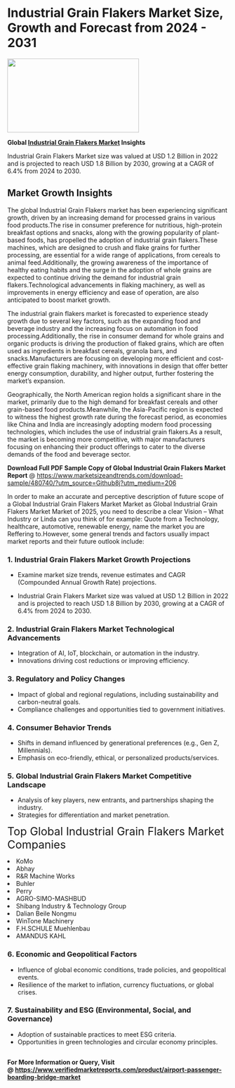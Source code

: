 <H1>Industrial Grain Flakers Market Size, Growth and Forecast from 2024 - 2031</H1><img class="aligncenter size-medium wp-image-584254" src="https://thirdeyenews.in/wp-content/uploads/2024/09/Global-Market-Research-300x168.jpeg" alt="" width="300" height="168" /><p><strong>Global&nbsp;<a href="https://www.marketsizeandtrends.com/download-sample/480740/?utm_source=Github8j?utm_medium=206">Industrial Grain Flakers Market</a> Insights</strong></p><p>Industrial Grain Flakers Market size was valued at USD 1.2 Billion in 2022 and is projected to reach USD 1.8 Billion by 2030, growing at a CAGR of 6.4% from 2024 to 2030.</p><p><h2>Market Growth Insights</h2> <p>The global Industrial Grain Flakers market has been experiencing significant growth, driven by an increasing demand for processed grains in various food products.The rise in consumer preference for nutritious, high-protein breakfast options and snacks, along with the growing popularity of plant-based foods, has propelled the adoption of industrial grain flakers.These machines, which are designed to crush and flake grains for further processing, are essential for a wide range of applications, from cereals to animal feed.Additionally, the growing awareness of the importance of healthy eating habits and the surge in the adoption of whole grains are expected to continue driving the demand for industrial grain flakers.Technological advancements in flaking machinery, as well as improvements in energy efficiency and ease of operation, are also anticipated to boost market growth.</p> <p>The industrial grain flakers market is forecasted to experience steady growth due to several key factors, such as the expanding food and beverage industry and the increasing focus on automation in food processing.Additionally, the rise in consumer demand for whole grains and organic products is driving the production of flaked grains, which are often used as ingredients in breakfast cereals, granola bars, and snacks.Manufacturers are focusing on developing more efficient and cost-effective grain flaking machinery, with innovations in design that offer better energy consumption, durability, and higher output, further fostering the market’s expansion.</p> <p>Geographically, the North American region holds a significant share in the market, primarily due to the high demand for breakfast cereals and other grain-based food products.Meanwhile, the Asia-Pacific region is expected to witness the highest growth rate during the forecast period, as economies like China and India are increasingly adopting modern food processing technologies, which includes the use of industrial grain flakers.As a result, the market is becoming more competitive, with major manufacturers focusing on enhancing their product offerings to cater to the diverse demands of the food and beverage sector.</p> <p><span class=""><strong>Download Full PDF Sample Copy of Global Industrial Grain Flakers Market Report</strong> @ <a href="https://www.marketsizeandtrends.com/download-sample/480740/?utm_source=Github8j?utm_medium=206" target="_blank">https://www.marketsizeandtrends.com/download-sample/480740/?utm_source=Github8j?utm_medium=206</a></span></p><p>In order to make an accurate and perceptive description of future scope of a Global&nbsp;Industrial Grain Flakers Market Market as Global&nbsp;Industrial Grain Flakers Market Market of 2025, you need to describe a clear Vision &ndash; What Industry or Linda can you think of for example: Quote from a Technology, healthcare, automotive, renewable energy, name the market you are Reffering to.However, some general trends and factors usually impact market reports and their future outlook include:</p><h3>1.&nbsp;<strong>Industrial Grain Flakers Market Growth Projections</strong></h3><ul><li>Examine market size trends, revenue estimates and CAGR (Compounded Annual Growth Rate) projections.</li><li><p>Industrial Grain Flakers Market size was valued at USD 1.2 Billion in 2022 and is projected to reach USD 1.8 Billion by 2030, growing at a CAGR of 6.4% from 2024 to 2030.</p></li></ul><h3>2.&nbsp;<strong>Industrial Grain Flakers Market Technological Advancements</strong></h3><ul><li>Integration of AI, IoT, blockchain, or automation in the industry.</li><li>Innovations driving cost reductions or improving efficiency.</li></ul><h3>3.&nbsp;<strong>Regulatory and Policy Changes</strong></h3><ul><li>Impact of global and regional regulations, including sustainability and carbon-neutral goals.</li><li>Compliance challenges and opportunities tied to government initiatives.</li></ul><h3>4.&nbsp;<strong>Consumer Behavior Trends</strong></h3><ul><li>Shifts in demand influenced by generational preferences (e.g., Gen Z, Millennials).</li><li>Emphasis on eco-friendly, ethical, or personalized products/services.</li></ul><h3>5.&nbsp;<strong>Global Industrial Grain Flakers Market Competitive Landscape</strong></h3><ul><li>Analysis of key players, new entrants, and partnerships shaping the industry.</li><li>Strategies for differentiation and market penetration.</li></ul><p data-pm-slice="1 1 []"><span style="color: inherit; font-family: inherit; font-size: 25px;">Top Global Industrial Grain Flakers Market Companies</span></p><div class="" data-test-id=""><p><li>KoMo</li><li> Abhay</li><li> R&R Machine Works</li><li> Buhler</li><li> Perry</li><li> AGRO-SIMO-MASHBUD</li><li> Shibang Industry & Technology Group</li><li> Dalian Beile Nongmu</li><li> WinTone Machinery</li><li> F.H.SCHULE Muehlenbau</li><li> AMANDUS KAHL</li></p></div><h3>6.&nbsp;<strong>Economic and Geopolitical Factors</strong></h3><ul><li>Influence of global economic conditions, trade policies, and geopolitical events.</li><li>Resilience of the market to inflation, currency fluctuations, or global crises.</li></ul><h3>7.&nbsp;<strong>Sustainability and ESG (Environmental, Social, and Governance)</strong></h3><ul><li>Adoption of sustainable practices to meet ESG criteria.</li><li>Opportunities in green technologies and circular economy principles.</li></ul><h2><strong style="font-size: 14px;">For More Information or Query, Visit @&nbsp;</strong><a style="background-color: #ffffff; font-size: 14px;" href="https://www.marketsizeandtrends.com/report/industrial-grain-flakers-market/" target="_blank">https://www.verifiedmarketreports.com/product/airport-passenger-boarding-bridge-market</a></h2>